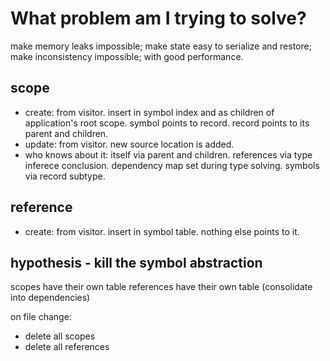 # What problem am I trying to solve?

make memory leaks impossible;
make state easy to serialize and restore;
make inconsistency impossible;
with good performance.

## scope

* create: from visitor. insert in symbol index and as children of application's root scope. symbol points to record. record points to its parent and children.
* update: from visitor. new source location is added.
* who knows about it: itself via parent and children. references via type inferece conclusion. dependency map set during type solving. symbols via record subtype.

## reference

* create: from visitor. insert in symbol table. nothing else points to it.

## hypothesis - kill the symbol abstraction

scopes have their own table
references have their own table (consolidate into dependencies)

on file change:
  - delete all scopes
  - delete all references
